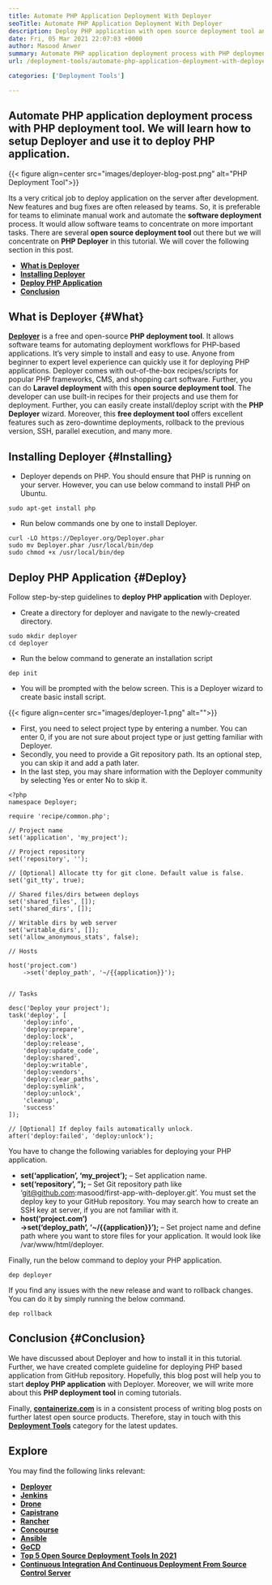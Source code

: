 ```yaml
---
title: Automate PHP Application Deployment With Deployer
seoTitle: Automate PHP Application Deployment With Deployer
description: Deploy PHP application with open source deployment tool and automate deployment workflows. Easily release features and rollback to previous version.
date: Fri, 05 Mar 2021 22:07:03 +0000
author: Masood Anwer
summary: Automate PHP application deployment process with PHP deployment tool. We will learn how to setup Deployer and use it to deploy PHP application.
url: /deployment-tools/automate-php-application-deployment-with-deployer/

categories: ['Deployment Tools']

---
```

## Automate PHP application deployment process with PHP deployment tool. We will learn how to setup Deployer and use it to deploy PHP application.

{{< figure align=center src="images/deployer-blog-post.png" alt="PHP Deployment Tool">}}  

Its a very critical job to deploy application on the server after development. New features and bug fixes are often released by teams. So, it is preferable for teams to eliminate manual work and automate the **software deployment** process. It would allow software teams to concentrate on more important tasks. There are several **open source deployment tool** out there but we will concentrate on **PHP Deployer** in this tutorial. We will cover the following section in this post.

  * [**What is Deployer**][1]
  * [**Installing Deployer**][2]
  * [**Deploy PHP Application**][3]
  * [**Conclusion**][4]

## What is Deployer {#What}

[**Deployer**][5] is a free and open-source **PHP deployment tool**. It allows software teams for automating deployment workflows for PHP-based applications. It’s very simple to install and easy to use. Anyone from beginner to expert level experience can quickly use it for deploying PHP applications. Deployer comes with out-of-the-box recipes/scripts for popular PHP frameworks, CMS, and shopping cart software. Further, you can do **Laravel deployment** with this **open source deployment tool**. The developer can use built-in recipes for their projects and use them for deployment. Further, you can easily create install/deploy script with the **PHP Deployer** wizard. Moreover, this **free deployment tool** offers excellent features such as zero-downtime deployments, rollback to the previous version, SSH, parallel execution, and many more.

## Installing Deployer {#Installing}

  * Deployer depends on PHP. You should ensure that PHP is running on your server. However, you can use below command to install PHP on Ubuntu.


```
sudo apt-get install php
```


  * Run below commands one by one to install Deployer.


```
curl -LO https://Deployer.org/Deployer.phar
sudo mv Deployer.phar /usr/local/bin/dep
sudo chmod +x /usr/local/bin/dep
```


## Deploy PHP Application {#Deploy}

Follow step-by-step guidelines to **deploy PHP application** with Deployer.

  * Create a directory for deployer and navigate to the newly-created directory.


```
sudo mkdir deployer
cd deployer
```


  * Run the below command to generate an installation script


```
dep init
```


  * You will be prompted with the below screen. This is a Deployer wizard to create basic install script.

{{< figure align=center src="images/deployer-1.png" alt="">}}  

  * First, you need to select project type by entering a number. You can enter 0, if you are not sure about project type or just getting familiar with Deployer.
  * Secondly, you need to provide a Git repository path. Its an optional step, you can skip it and add a path later.
  * In the last step, you may share information with the Deployer community by selecting Yes or enter No to skip it.


```
<?php
namespace Deployer;

require 'recipe/common.php';

// Project name
set('application', 'my_project');

// Project repository
set('repository', '');

// [Optional] Allocate tty for git clone. Default value is false.
set('git_tty', true); 

// Shared files/dirs between deploys 
set('shared_files', []);
set('shared_dirs', []);

// Writable dirs by web server 
set('writable_dirs', []);
set('allow_anonymous_stats', false);

// Hosts

host('project.com')
    ->set('deploy_path', '~/{{application}}');    
    

// Tasks

desc('Deploy your project');
task('deploy', [
    'deploy:info',
    'deploy:prepare',
    'deploy:lock',
    'deploy:release',
    'deploy:update_code',
    'deploy:shared',
    'deploy:writable',
    'deploy:vendors',
    'deploy:clear_paths',
    'deploy:symlink',
    'deploy:unlock',
    'cleanup',
    'success'
]);

// [Optional] If deploy fails automatically unlock.
after('deploy:failed', 'deploy:unlock');
```


You have to change the following variables for deploying your PHP application.

  * **set(‘application’, ‘my_project’);** – Set application name.
  * **set(‘repository’, ”);** – Set Git repository path like ‘git@github.com:masood/first-app-with-deployer.git’. You must set the deploy key to your GitHub repository. You may search how to create an SSH key at server, if you are not familiar with it.
  * **host(‘project.com’)  
    ->set(‘deploy_path’, ‘~/{{application}}’);** – Set project name and define path where you want to store files for your application. It would look like /var/www/html/deployer.

Finally, run the below command to deploy your PHP application.


```
dep deployer
```


If you find any issues with the new release and want to rollback changes. You can do it by simply running the below command.


```
dep rollback
```


## Conclusion {#Conclusion}

We have discussed about Deployer and how to install it in this tutorial. Further, we have created complete guideline for deploying PHP based application from GitHub repository. Hopefully, this blog post will help you to start **deploy PHP application** with Deployer. Moreover, we will write more about this **PHP deployment tool** in coming tutorials.

Finally, [**containerize.com**][6] is in a consistent process of writing blog posts on further latest open source products. Therefore, stay in touch with this [**Deployment Tools**][7] category for the latest updates.

## Explore

You may find the following links relevant:

  * [**Deployer**][8]
  * [**Jenkins**][9]
  * [**Drone**][10]
  * [**Capistrano**][11]
  * [**Rancher**][12]
  * [**Concourse**][13]
  * [**Ansible**][14]
  * [**GoCD**][15]
  * [**Top 5 Open Source Deployment Tools In 2021**][16]
  * [**Continuous Integration And Continuous Deployment From Source Control Server**][17]

 [1]: #What
 [2]: #Installing
 [3]: #Deploy
 [4]: #Conclusion
 [5]: https://deployer.org/
 [6]: https://containerize.com
 [7]: https://blog.containerize.com/category/deployment-tools/
 [8]: https://products.containerize.com/deployment-tools/deployer
 [9]: https://products.containerize.com/deployment-tools/jenkins/
 [10]: https://products.containerize.com/deployment-tools/drone/
 [11]: https://products.containerize.com/deployment-tools/capistrano/
 [12]: https://products.containerize.com/deployment-tools/rancher/
 [13]: https://products.containerize.com/deployment-tools/concourse/
 [14]: https://products.containerize.com/deployment-tools/ansible/
 [15]: https://products.containerize.com/deployment-tools/gocd/
 [16]: https://blog.containerize.com/2021/03/12/top-5-open-source-deployment-tools-in-the-year-2021/
 [17]: https://blog.containerize.com/2021/02/22/automate-software-deployment-process-with-jenkins-and-github/